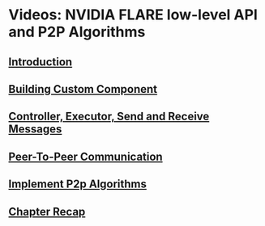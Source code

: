 
# Videos: NVIDIA FLARE low-level API and P2P Algorithms

## [Introduction](https://developer.download.nvidia.com/assets/Clara/flare/tutorials/Chapter9/part4-chapter9-09.0-low_level_api.mp4)
## [Building Custom Component](https://developer.download.nvidia.com/assets/Clara/flare/tutorials/Chapter9/part4-chapter9%20-09.1-custom_components.mp4)
## [Controller, Executor, Send and Receive Messages](https://developer.download.nvidia.com/assets/Clara/flare/tutorials/Chapter9/part5-chapter9-09.2-task_and_share_data.mp4)
## [Peer-To-Peer Communication](https://developer.download.nvidia.com/assets/Clara/flare/tutorials/Chapter9/part4-chapter9-09.3-p2p_communication.mp4)
## [Implement P2p Algorithms](https://developer.download.nvidia.com/assets/Clara/flare/tutorials/Chapter9/part4-chapter9-09.4-p2p-implementation.mp4)
## [Chapter Recap](https://developer.download.nvidia.com/assets/Clara/flare/tutorials/Chapter9/part4-chapter9-09.5-recap.mp4)









